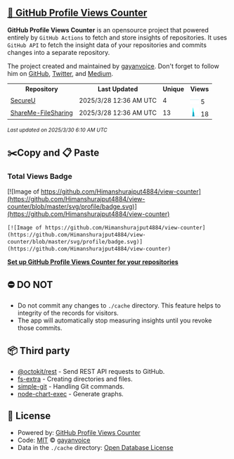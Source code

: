 ## [🚀 GitHub Profile Views Counter](https://github.com/gayanvoice/github-profile-views-counter)
**GitHub Profile Views Counter** is an opensource project that powered entirely by  `GitHub Actions` to fetch and store insights of repositories.
It uses `GitHub API` to fetch the insight data of your repositories and commits changes into a separate repository.

The project created and maintained by [gayanvoice](https://github.com/gayanvoice). Don't forget to follow him on [GitHub](https://github.com/gayanvoice), [Twitter](https://twitter.com/gayanvoice), and [Medium](https://gayanvoice.medium.com/).

<table>
	<tr>
		<th>
			Repository
		</th>
		<th>
			Last Updated
		</th>
		<th>
			Unique
		</th>
		<th>
			Views
		</th>
	</tr>
	<tr>
		<td>
			<a href="https://github.com/Himanshurajput4884/view-counter/tree/master/readme/463914141/year.md">
				SecureU
			</a>
		</td>
		<td>
			2025/3/28 12:36 AM UTC
		</td>
		<td>
			4
		</td>
		<td>
			<img alt="Response time graph" src="https://github.com/Himanshurajput4884/view-counter/raw/master/graph/463914141/small/year.png" height="20"> 5
		</td>
	</tr>
	<tr>
		<td>
			<a href="https://github.com/Himanshurajput4884/view-counter/tree/master/readme/470949227/year.md">
				ShareMe-FileSharing
			</a>
		</td>
		<td>
			2025/3/28 12:36 AM UTC
		</td>
		<td>
			13
		</td>
		<td>
			<img alt="Response time graph" src="https://github.com/Himanshurajput4884/view-counter/raw/master/graph/470949227/small/year.png" height="20"> 18
		</td>
	</tr>
</table>

<small><i>Last updated on 2025/3/30 6:10 AM UTC</i></small>

## ✂️Copy and 📋 Paste
### Total Views Badge
[![Image of https://github.com/Himanshurajput4884/view-counter](https://github.com/Himanshurajput4884/view-counter/blob/master/svg/profile/badge.svg)](https://github.com/Himanshurajput4884/view-counter)

```readme
[![Image of https://github.com/Himanshurajput4884/view-counter](https://github.com/Himanshurajput4884/view-counter/blob/master/svg/profile/badge.svg)](https://github.com/Himanshurajput4884/view-counter)
```
[**Set up GitHub Profile Views Counter for your repositories**](https://github.com/gayanvoice/github-profile-views-counter)
## ⛔ DO NOT
- Do not commit any changes to `./cache` directory. This feature helps to integrity of the records for visitors.
- The app will automatically stop measuring insights until you revoke those commits.
## 📦 Third party

- [@octokit/rest](https://www.npmjs.com/package/@octokit/rest) - Send REST API requests to GitHub.
- [fs-extra](https://www.npmjs.com/package/fs-extra) - Creating directories and files.
- [simple-git](https://www.npmjs.com/package/simple-git) - Handling Git commands.
- [node-chart-exec](https://www.npmjs.com/package/node-chart-exec) - Generate graphs.
## 📄 License
- Powered by: [GitHub Profile Views Counter](https://github.com/gayanvoice/github-profile-views-counter)
- Code: [MIT](./LICENSE) © [gayanvoice](https://github.com/gayanvoice)
- Data in the `./cache` directory: [Open Database License](https://opendatacommons.org/licenses/odbl/1-0/)